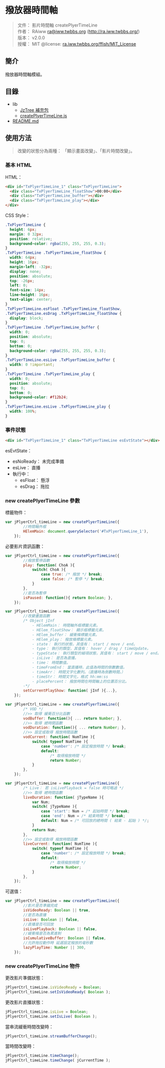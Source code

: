 撥放器時間軸
=======


> 文件： 影片時間軸 createPlyerTimeLine<br />
> 作者： RAiww <ra@iww.twbbs.org> (http://ra.iww.twbbs.org/)<br />
> 版本： v2.0.0<br />
> 授權： MIT @license: [ra.iww.twbbs.org/ffish/MIT_License](http://ra.iww.twbbs.org/ffish/MIT_License)



## 簡介


撥放器時間軸模組。



## 目錄


  * lib
    * [JzTree 補充包](lib/jzTree_additional.js)
    * [createPlyerTimeLine.js](lib/createPlyerTimeLine.js)
  * [README.md](README.md)



## 使用方法


> 改變的狀態分為兩種： 「顯示畫面改變」、「影片時間改變」。



### 基本 HTML


HTML：

```html
<div id="TxPlyerTimeLine_1" class="TxPlyerTimeLine">
  <div class="TxPlyerTimeLine_floatShow">00:00</div>
  <div class="TxPlyerTimeLine_buffer"></div>
  <div class="TxPlyerTimeLine_play"></div>
</div>
```


CSS Style：

```css
.TxPlyerTimeLine {
  height: 6px;
  margin: 0 32px;
  position: relative;
  background-color: rgba(255, 255, 255, 0.3);
}
.TxPlyerTimeLine .TxPlyerTimeLine_floatShow {
  width: 64px;
  height: 16px;
  margin-left: -32px;
  display: none;
  position: absolute;
  top: -26px;
  left: 0;
  font-size: 14px;
  line-height: 16px;
  text-align: center;
}
.TxPlyerTimeLine.esFloat .TxPlyerTimeLine_floatShow,
.TxPlyerTimeLine.esDrag .TxPlyerTimeLine_floatShow {
  display: block;
}
.TxPlyerTimeLine .TxPlyerTimeLine_buffer {
  width: 0;
  position: absolute;
  top: 0;
  bottom: 0;
  background-color: rgba(255, 255, 255, 0.3);
}
.TxPlyerTimeLine.esLive .TxPlyerTimeLine_buffer {
  width: 0 !important;
}
.TxPlyerTimeLine .TxPlyerTimeLine_play {
  width: 0;
  position: absolute;
  top: 0;
  bottom: 0;
  background-color: #f12b24;
}
.TxPlyerTimeLine.esLive .TxPlyerTimeLine_play {
  width: 100%;
}
```



### 事件狀態


```html
<div id="TxPlyerTimeLine_1" class="TxPlyerTimeLine esEvtState"></div>
```

esEvtState：
  - esNoReady： 未完成準備
  - esLive： 直播
  - 執行中：
    - esFloat： 懸浮
    - esDrag： 拖拉



### new createPlyerTimeLine 參數


標籤物件：

```js
var jPlyerCtrl_timeLine = new createPlyerTimeLine({
        //時間軸外框
        HElemMain: document.querySelector('#TxPlyerTimeLine_1'),
    });
```


必要影片資訊函數：

```js
var jPlyerCtrl_timeLine = new createPlyerTimeLine({
        //撥放暫停函數
        play: function( ChoA ){
            switch( ChoA ){
                case true: /* 撥放 */ break;
                case false: /* 暫停 */ break;
            }
        },
        //是否為暫停
        isPaused: function(){ return Boolean; },
    });
```

```js
var jPlyerCtrl_timeLine = new createPlyerTimeLine({
        //改變畫面函數
        /* Object jInf
            - HElemMain： 時間軸外框標籤元素。
            - HElem_floatShow： 顯示框標籤元素。
            - HElem_buffer： 緩衝條標籤元素。
            - HElem_play： 撥放條標籤元素。
            - state： 執行的狀態，其值有： start / move / end。
            - type： 執行的類型，其值有： hover / drag / timeUpdate。
            - typeState： 執行類型的細項狀態，其值有： start / move / end。
            - isLive： 是否為直播。
            - time： 時間數值。
            - timeFromEnd： 當直播時，此值為時間的倒數數值。
            - timeArr： 時間文字化數列。（直播時為倒數時間。）
            - timeStr： 時間文字化，格式 hh:mm:ss
            - placePercent： 撥放時間在時間軸上的位置百分比。
        -*/
        setCurrentPlayShow: function( jInf ){...},
    });
```

```js
var jPlyerCtrl_timeLine = new createPlyerTimeLine({
        /* VOD */
        //>> 取得 緩衝百分比函數
        vodBuffer: function(){ ... return Number; },
        //>> 取得 總時間函數
        vodDuration: function(){ ... return Number; },
        //>> 設定或取得 撥放時間函數
        vodCurrent: function( NumTime ){
            switch( typeof NumTime ){
                case 'number': /* 設定撥放時間 */ break;
                default:
                    /* 取得撥放時間 */
                    return Number;
            }
        },
    });
```

```js
var jPlyerCtrl_timeLine = new createPlyerTimeLine({
        /* Live： 若 isLivePlayback = false 時可略過 */
        //>> 取得 總時間函數
        liveDuration: function( jTypeName ){
            var Num;
            switch( jTypeName ){
                case 'start': Num = /* 起始時間 */ break;
                case 'end': Num = /* 結束時間 */ break;
                default: Num = /* 可回放的總時間 ( 結束 - 起始 ) */;
            }
            return Num;
        },
        //>> 設定或取得 撥放時間函數
        liveCurrent: function( NumTime ){
            switch( typeof NumTime ){
                case 'number': /* 設定撥放時間 */ break;
                default:
                    /* 取得撥放時間 */
                    return Number;
            }
        },
    });
```


可選值：

```js
var jPlyerCtrl_timeLine = new createPlyerTimeLine({
        //影片是否準備完成
        isVideoReady: Boolean || true,
        //是否為直播
        isLive: Boolean || false,
        //直播是否可回放
        isLivePlayback: Boolean || false,
        //緩衝條是否為累進制
        isCumulativeBuffer: Boolean || false,
        //允許拖拉動作時 延遲設定撥放的毫秒數
        lazyPlayTime: Number || 300,
    });
```



### new createPlyerTimeLine 物件


更改影片準備狀態：

```js
jPlyerCtrl_timeLine.isVideoReady = Boolean;
jPlyerCtrl_timeLine.setIsVideoReady( Boolean );
```


更改影片直播狀態：

```js
jPlyerCtrl_timeLine.isLive = Boolean;
jPlyerCtrl_timeLine.setIsLive( Boolean );
```


當串流緩衝時間改變時：

```js
jPlyerCtrl_timeLine.streamBufferChange();
```


當時間改變時：

```js
jPlyerCtrl_timeLine.timeChange();
jPlyerCtrl_timeLine.timeChange( jCurrentTime );
```

